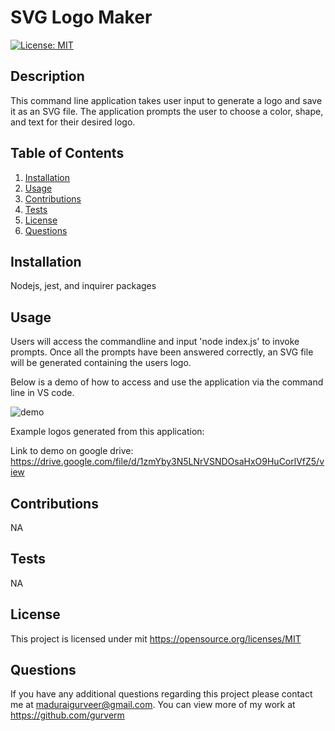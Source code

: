 # SVG Logo Maker
  [![License: MIT](https://img.shields.io/badge/License-MIT-yellow.svg)](https://opensource.org/licenses/MIT) 

## Description
This command line application takes user input to generate a logo and save it as an SVG file. The application prompts the user to choose a color, shape, and text for  their desired logo.

## Table of Contents
1. [Installation](#installation)
2. [Usage](#usage)
3. [Contributions](#contributions)
4. [Tests](#tests)
5. [License](#license)
6. [Questions](#questions)

## Installation
Nodejs, jest, and inquirer packages

## Usage
Users will access the commandline and input 'node index.js' to invoke prompts. Once all the prompts have been answered correctly, an SVG file will be generated containing the users logo.

Below is a demo of how to access and use the application via the command line in VS code.

![demo](./images/SVG-demo.gif)

Example logos generated from this application: 
[](./examples/example3.svg)
[](./examples/example1.svg)
[](./examples/example2.svg)

Link to demo on google drive: https://drive.google.com/file/d/1zmYby3N5LNrVSNDOsaHxO9HuCorlVfZ5/view 
## Contributions
NA

## Tests
NA

## License
This project is licensed under mit 
https://opensource.org/licenses/MIT

## Questions
If you have any additional questions regarding this project please contact me at maduraigurveer@gmail.com.
You can view more of my work at https://github.com/gurverm